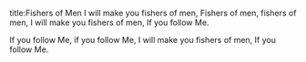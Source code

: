 title:Fishers of Men
I will make you fishers of men,
Fishers of men, fishers of men,
I will make you fishers of men,
If you follow Me.

If you follow Me,
if you follow Me,
I will make you fishers of men,
If you follow Me.